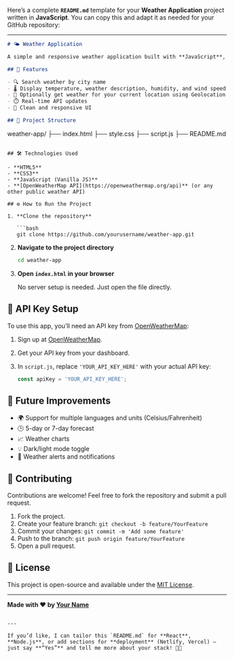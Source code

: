 Here’s a complete **`README.md`** template for your **Weather Application** project written in **JavaScript**. You can copy this and adapt it as needed for your GitHub repository:

---

```markdown
# 🌤️ Weather Application

A simple and responsive weather application built with **JavaScript**, **HTML**, and **CSS**. This app fetches real-time weather data from a public weather API and displays the current weather conditions for any searched city.

## 🚀 Features

- 🔍 Search weather by city name
- 🌡️ Display temperature, weather description, humidity, and wind speed
- 📍 Optionally get weather for your current location using Geolocation API
- ⏱️ Real-time API updates
- 🎨 Clean and responsive UI

## 📂 Project Structure

```

weather-app/
├── index.html
├── style.css
├── script.js
├── README.md

````

## 🛠️ Technologies Used

- **HTML5**
- **CSS3**
- **JavaScript (Vanilla JS)**
- **[OpenWeatherMap API](https://openweathermap.org/api)** (or any other public weather API)

## ⚙️ How to Run the Project

1. **Clone the repository**

   ```bash
   git clone https://github.com/yourusername/weather-app.git
````

2. **Navigate to the project directory**

   ```bash
   cd weather-app
   ```

3. **Open `index.html` in your browser**

   No server setup is needed. Just open the file directly.

## 🔑 API Key Setup

To use this app, you’ll need an API key from [OpenWeatherMap](https://openweathermap.org/api):

1. Sign up at [OpenWeatherMap](https://openweathermap.org/).
2. Get your API key from your dashboard.
3. In `script.js`, replace `'YOUR_API_KEY_HERE'` with your actual API key:

   ```js
   const apiKey = 'YOUR_API_KEY_HERE';
   ```



## 📝 Future Improvements

* 🌍 Support for multiple languages and units (Celsius/Fahrenheit)
* 🕒 5-day or 7-day forecast
* 📈 Weather charts
* 💡 Dark/light mode toggle
* 🔔 Weather alerts and notifications

## 🤝 Contributing

Contributions are welcome! Feel free to fork the repository and submit a pull request.

1. Fork the project.
2. Create your feature branch: `git checkout -b feature/YourFeature`
3. Commit your changes: `git commit -m 'Add some feature'`
4. Push to the branch: `git push origin feature/YourFeature`
5. Open a pull request.

## 📄 License

This project is open-source and available under the [MIT License](LICENSE).

---

**Made with ❤️ by [Your Name](https://github.com/yourusername)**

```

---

If you’d like, I can tailor this `README.md` for **React**, **Node.js**, or add sections for **deployment** (Netlify, Vercel) — just say **“Yes”** and tell me more about your stack! 🚀✨
```
